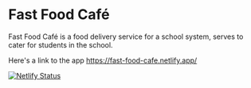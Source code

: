 # Fast Food Café
Fast Food Café is a food delivery service for a school system, serves to cater for students in the school.

Here's a link to the app https://fast-food-cafe.netlify.app/

[![Netlify Status](https://api.netlify.com/api/v1/badges/1258febf-bb40-414c-8e87-2655810d102a/deploy-status)](https://app.netlify.com/sites/fast-food-cafe/deploys)
